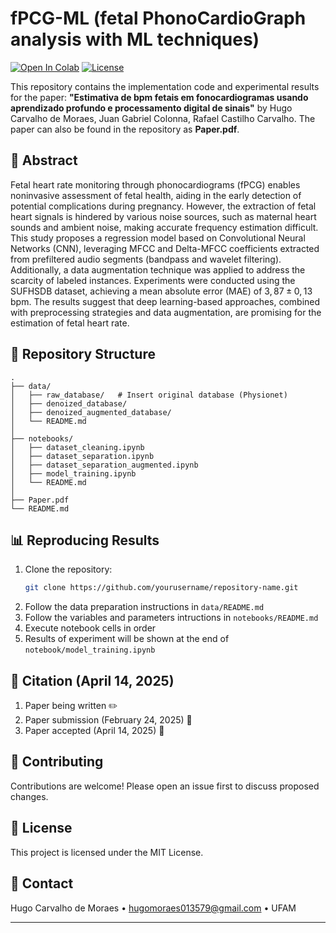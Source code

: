 # fPCG-ML (fetal PhonoCardioGraph analysis with ML techniques)

[![Open In Colab](https://colab.research.google.com/assets/colab-badge.svg)](https://colab.research.google.com/github/HugMoraes/fPCG-ML/blob/main/notebook.ipynb)
[![License](https://img.shields.io/badge/License-MIT-blue.svg)](https://opensource.org/licenses/MIT)

This repository contains the implementation code and experimental results for the paper:
**"Estimativa de bpm fetais em fonocardiogramas usando aprendizado profundo e processamento digital de sinais"** by Hugo Carvalho de Moraes, Juan Gabriel Colonna, Rafael Castilho Carvalho. The paper can also be found in the repository as **Paper.pdf**.

<!-- (Published in [Journal/Conference Name], [Year]). -->

## 📄 Abstract

Fetal heart rate monitoring through phonocardiograms (fPCG) enables noninvasive assessment of fetal health, aiding in the early detection of potential complications during pregnancy. However, the extraction of fetal heart signals is hindered by various noise sources, such as maternal heart sounds and ambient noise, making accurate frequency estimation difficult. This study proposes a regression model based on Convolutional Neural Networks (CNN), leveraging MFCC and Delta-MFCC coefficients extracted from prefiltered audio segments (bandpass and wavelet filtering). Additionally, a data augmentation technique was applied to address the scarcity of labeled instances. Experiments were conducted using the SUFHSDB dataset, achieving a mean absolute error (MAE) of $3,87 \pm 0,13$ bpm. The results suggest that deep learning-based approaches, combined with preprocessing strategies and data augmentation, are promising for the estimation of fetal heart rate.

## 📂 Repository Structure

```
.
├── data/
│   ├── raw_database/   # Insert original database (Physionet)
│   ├── denoized_database/
│   ├── denoized_augmented_database/
│   └── README.md
│     
├── notebooks/
│   ├── dataset_cleaning.ipynb
│   ├── dataset_separation.ipynb
│   ├── dataset_separation_augmented.ipynb
│   ├── model_training.ipynb
│   └── README.md
│
├── Paper.pdf
└── README.md
```

## 📊 Reproducing Results

1. Clone the repository:
   ```bash
   git clone https://github.com/yourusername/repository-name.git
   ```
2. Follow the data preparation instructions in `data/README.md`
3. Follow the variables and parameters intructions in `notebooks/README.md`
4. Execute notebook cells in order
5. Results of experiment will be shown at the end of `notebook/model_training.ipynb`

## 📝 Citation (April 14, 2025)

1. Paper being written ✏️
2. Paper submission (February 24, 2025) 📅
3. Paper accepted (April 14, 2025) 📅
<!--
If you use this work in your research, please cite:

```bibtex
@article{citationkey,
  title   = "{Paper Title}",
  author  = "{Author Names}",
  journal = "{Journal Name}",
  volume  = "{Volume}",
  number  = "{Number}",
  pages   = "{Pages}",
  year    = "{Year}"
}
```
-->
## 🤝 Contributing

Contributions are welcome! Please open an issue first to discuss proposed changes.

## 📜 License

This project is licensed under the MIT License.

## 📧 Contact

Hugo Carvalho de Moraes • hugomoraes013579@gmail.com • UFAM

---

